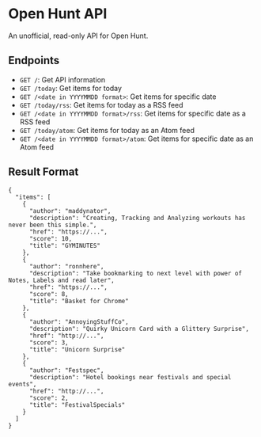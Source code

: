 # Open Hunt API
An unofficial, read-only API for Open Hunt.

## Endpoints
* `GET /`: Get API information
* `GET /today`: Get items for today
* `GET /<date in YYYYMMDD format>`: Get items for specific date
* `GET /today/rss`: Get items for today as a RSS feed
* `GET /<date in YYYYMMDD format>/rss`: Get items for specific date as a RSS feed
* `GET /today/atom`: Get items for today as an Atom feed
* `GET /<date in YYYYMMDD format>/atom`: Get items for specific date as an Atom feed

## Result Format
```
{
  "items": [
    {
      "author": "maddynator", 
      "description": "Creating, Tracking and Analyzing workouts has never been this simple.", 
      "href": "https://...", 
      "score": 10, 
      "title": "GYMINUTES"
    }, 
    {
      "author": "ronnhere", 
      "description": "Take bookmarking to next level with power of Notes, Labels and read later", 
      "href": "https://...", 
      "score": 8, 
      "title": "Basket for Chrome"
    }, 
    {
      "author": "AnnoyingStuffCo", 
      "description": "Quirky Unicorn Card with a Glittery Surprise", 
      "href": "http://...", 
      "score": 3, 
      "title": "Unicorn Surprise"
    }, 
    {
      "author": "Festspec", 
      "description": "Hotel bookings near festivals and special events", 
      "href": "http://...", 
      "score": 2, 
      "title": "FestivalSpecials"
    }
  ]
}
```